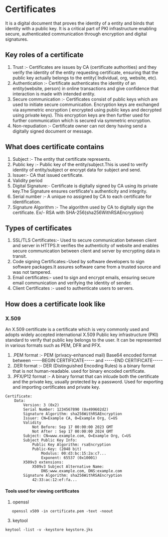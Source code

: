 # Certificates
It is a digital document that proves the identity of a entity and binds that identity with a public key. It is a critical part of PKI infrastructure enabling secure, authenticated communication through encryption and digital signatures.
## Key roles of a certificate
1. Trust :- Certificates are issues by CA (certificate authorities) and they verify the identity of the entity requesting certificate, ensuring that the public key actually belongs to the entity( Individual, org, website, etc).
2. Authentication :- Certificate authenticates the identity of an entity(website, person) in online transactions and give confidence that interaction is made with intended entity.
3. Secure communication :- Certificates consist of public keys which are used to initiate secure communication. Encryption keys are exchanged via asymmetric encryption ( encrypted using public keys and decrypted using private keys). This encryption keys are then further used for further communication which is secured via symmetric encryption.
4. Non-repudiation :- Certificate owner can not deny having send a digitally signed document or message.
## What does certificate contains
1. Subject :- The entity that certificate represents.
2. Public key :- Public key of the entity/subject.This is used to verify identity of entity/subject or encrypt data for subject and send.
3. Issuer:- CA that issued certificate.
4. Validity period
5. Digital Signature:- Certificate is digitally signed by CA using its private key.The Signature ensures certificate's authenticity and integrity.
6. Serial number :- A unique no assigned by CA to each certificate for identification.
7. Signature Algorithm :- The algorithm used by CA to digitally sign the certificate. Ex/- RSA with SHA-256(sha256WithRSAEncryption)
## Types of certificates
1. SSL/TLS Certificates:- Used to secure communication between client and server in HTTPS.It verifies the authenticity of website and enables secure communication between client and server by encrypting data in transit.
2. Code signing Certificates:-Used by software developers to sign software packages.It assures software came from a trusted source and was not tampered.
3. Email certificates:- used to sign and encrypt emails, ensuring secure email communication and verifying the identity of sender.
4. Client Certificates :- used to authenticate users to servers.

 ## How does a certificate look like
 ### X.509
 An X.509 certificate is a certificate which is very commonly used and adopts widely accepted international X.509 Public key infrastructure (PKI) standard to verify that public key belongs to the user. It can be represented in various formats such as PEM, DFR and PFX.
1. .PEM format :- PEM (privacy-enhanced mail) Base64 encoded format between -----BEGIN CERTIFICATE----- and -----END CERTIFICATE----- 
2. .DER format :- DER (Distinguished Encoding Rules) is a binary format that is not human-readable. used for binary encoded certificate.
3. .PFX/P12 format :- A binary format that can inlcude both the certificate and the private key, usually protected by a password. Used for exporting and importing certificates and private key.
```
Certificate:
    Data:
        Version: 3 (0x2)
        Serial Number: 1234567890 (0x499602d2)
        Signature Algorithm: sha256WithRSAEncryption
        Issuer: CN=Example CA, O=Example Org, C=US
        Validity
            Not Before: Sep 17 00:00:00 2023 GMT
            Not After : Sep 17 00:00:00 2024 GMT
        Subject: CN=www.example.com, O=Example Org, C=US
        Subject Public Key Info:
            Public Key Algorithm: rsaEncryption
            Public-Key: (2048 bit)
                Modulus: 00:d3:bc:15:2a:c7...
                Exponent: 65537 (0x10001)
        X509v3 extensions:
            X509v3 Subject Alternative Name:
                DNS:www.example.com, DNS:example.com
        Signature Algorithm: sha256WithRSAEncryption
            42:33:ac:12:ef:fa...

```
#### Tools used for viewing certificates
1. openssl
```
   openssl x509 -in certificate.pem -text -noout
```
3. keytool
 ```
keytool -list -v -keystore keystore.jks

```

